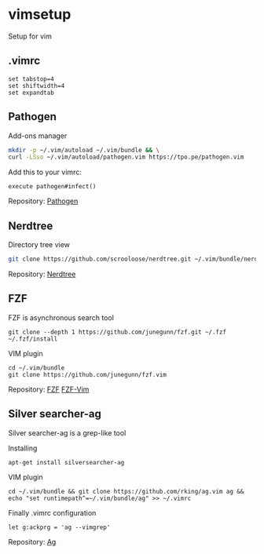 # vimsetup
Setup for vim

## .vimrc
```
set tabstop=4
set shiftwidth=4
set expandtab
```
## Pathogen

Add-ons manager
```bash
mkdir -p ~/.vim/autoload ~/.vim/bundle && \
curl -LSso ~/.vim/autoload/pathogen.vim https://tpo.pe/pathogen.vim
```
Add this to your vimrc:
```
execute pathogen#infect()
```

Repository: 
[Pathogen](https://github.com/tpope/vim-pathogen)

## Nerdtree
Directory tree view

```bash
git clone https://github.com/scrooloose/nerdtree.git ~/.vim/bundle/nerdtree
```

Repository: 
[Nerdtree](https://github.com/scrooloose/nerdtree)


## FZF

FZF is asynchronous search tool

```
git clone --depth 1 https://github.com/junegunn/fzf.git ~/.fzf
~/.fzf/install
```

VIM plugin
```
cd ~/.vim/bundle
git clone https://github.com/junegunn/fzf.vim
```
Repository:
[FZF](https://github.com/junegunn/fzf)
[FZF-Vim](https://github.com/junegunn/fzf.vim)


## Silver searcher-ag
Silver searcher-ag is a grep-like tool

Installing
```
apt-get install silversearcher-ag
```

VIM plugin
```
cd ~/.vim/bundle && git clone https://github.com/rking/ag.vim ag && echo "set runtimepath^=~/.vim/bundle/ag" >> ~/.vimrc
```

Finally .vimrc configuration
```
let g:ackprg = 'ag --vimgrep'
```

Repository:
[Ag](https://github.com/ggreer/the_silver_searcher)

